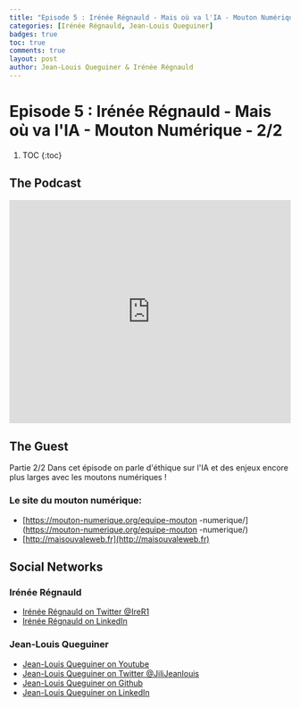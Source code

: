 ```yaml
---
title: "Episode 5 : Irénée Régnauld - Mais où va l'IA - Mouton Numérique - 2/2"
categories: [Irénée Régnauld, Jean-Louis Queguiner]
badges: true
toc: true
comments: true
layout: post
author: Jean-Louis Queguiner & Irénée Régnauld
---
```

# Episode 5 : Irénée Régnauld - Mais où va l'IA - Mouton Numérique - 2/2


1. TOC
{:toc}

## The Podcast

<iframe src="https://widget.spreaker.com/player?episode_id=16178579&theme=light&autoplay=false&playlist=false&cover_image_url=https%3A%2F%2Fd3wo5wojvuv7l.cloudfront.net%2Fimages.spreaker.com%2Foriginal%2F839634ae04dc7a9cb2162a09e6cca0d4.jpg" width="100%" height="400px" frameborder="0"></iframe>

## The Guest
Partie 2/2
Dans cet épisode on parle d'éthique sur l'IA et des enjeux encore plus larges avec les moutons numériques !

### Le site du mouton numérique:
- [https://mouton-numerique.org/equipe-mouton -numerique/](https://mouton-numerique.org/equipe-mouton -numerique/)
- [http://maisouvaleweb.fr](http://maisouvaleweb.fr)

## Social Networks

### Irénée Régnauld
- [Irénée Régnauld on Twitter @IreR1](https://twitter.com/IreR1)
- [Irénée Régnauld on LinkedIn](https://www.linkedin.com/in/ireneeregnauld/)

### Jean-Louis Queguiner
- [Jean-Louis Queguiner on Youtube](https://www.youtube.com/channel/UCVso5UVvQeGAuwbksmA95iA)
- [Jean-Louis Queguiner on Twitter @JiliJeanlouis](https://twitter.com/JiliJeanlouis)
- [Jean-Louis Queguiner on Github](https://github.com/jqueguiner)
- [Jean-Louis Queguiner on LinkedIn](https://fr.linkedin.com/in/jlqueguiner)
